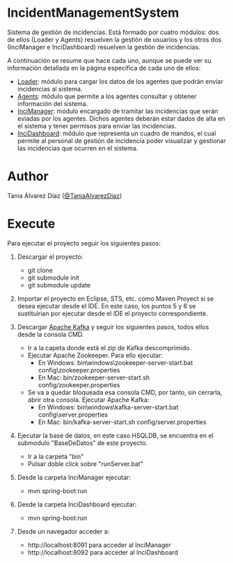 # IncidentManagementSystem
Sistema de gestión de incidencias. Está formado por cuatro módulos: dos de ellos (Loader y Agents) resuelven la gestión de usuarios y los otros dos (InciManager e InciDashboard) resuelven la gestión de incidencias.

A continuación se resume que hace cada uno, aunque se puede ver su información detallada en la página específica de cada uno de ellos:
 - [Loader](https://github.com/TaniaAlvarezDiaz/Loader): módulo para cargar los datos de los agentes que podrán enviar incidencias al sistema.
 - [Agents](https://github.com/TaniaAlvarezDiaz/Agents): módulo que permite a los agentes consultar y obtener información del sistema.
 - [InciManager](https://github.com/TaniaAlvarezDiaz/InciManager): módulo encargado de tramitar las incidencias que serán eviadas por los agentes. Dichos agentes deberán estar dados de alta en el sistema y tener permisos para enviar las incidencias.
 - [InciDashboard](https://github.com/TaniaAlvarezDiaz/InciDashboard): módulo que representa un cuadro de mandos, el cual permite al personal de gestión de incidencia poder visualizar y gestionar las incidencias que ocurren en el sistema.

# Author
Tania Álvarez Díaz ([@TaniaAlvarezDiaz](https://github.com/TaniaAlvarezDiaz))

# Execute

Para ejecutar el proyecto seguir los siguientes pasos:

1. Descargar el proyecto:
   * git clone
   * git submodule init
   * git submodule update

2. Importar el proyecto en Eclipse, STS, etc. como Maven Proyect si se desea ejecutar desde el IDE. En este caso, los puntos 5 y 6 se sustituirian por ejecutar desde el IDE el proyecto correspondiente.

3. Descargar [Apache Kafka](https://kafka.apache.org/quickstart) y seguir los siguientes pasos, todos ellos desde la consola CMD.
   * Ir a la capeta donde está el zip de Kafka descomprimido.
   * Ejecutar Apache Zookeeper. Para ello ejecutar:
     * En Windows: bin\windows\zookeeper-server-start.bat config\zookeeper.properties
     * En Mac: bin/zookeeper-server-start.sh config/zookeeper.properties
   * Se va a quedar bloqueada esa consola CMD, por tanto, sin cerrarla, abrir otra consola. Ejecutar Apache Kafka:
     * En Windows: bin\windows\kafka-server-start.bat config\server.properties
     * En Mac: bin/kafka-server-start.sh config/server.properties

4. Ejecutar la base de datos, en este caso HSQLDB, se encuentra en el submodulo "BaseDeDatos" de este proyecto.
   * Ir a la carpeta "bin"
   * Pulsar doble click sobre "runServer.bat"

5. Desde la carpeta InciManager ejecutar:
   * mvn spring-boot:run

6. Desde la carpeta InciDashboard ejecutar:
   * mvn spring-boot:run
   
7. Desde un navegador acceder a:
   * http://localhost:8091 para acceder al InciManager
   * http://localhost:8092 para acceder al InciDashboard

